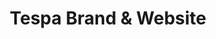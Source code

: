 ---
client: Blizzard Entertainment
title: Tespa Brand & Website
category: work
type: web, branding
role: Design

work_images:
-
  - size: 1280
    url: /assets/writing/placeholders/placeholder-1280x720.png
  - size: 960
    url: /assets/writing/placeholders/placeholder-960x540.png
  - size: 640
    url: /assets/writing/placeholders/placeholder-640x360.png
  - size: 320
    url: /assets/writing/placeholders/placeholder-320x180.png
-
  - size: 1280
    url: /assets/writing/placeholders/placeholder-inverted-1280x720.png
  - size: 960
    url: /assets/writing/placeholders/placeholder-inverted-960x540.png
  - size: 640
    url: /assets/writing/placeholders/placeholder-inverted-640x360.png
  - size: 320
    url: /assets/writing/placeholders/placeholder-inverted-320x180.png
-
  - size: 1280
    url: /assets/writing/placeholders/placeholder-inverted-1280x720.png
  - size: 960
    url: /assets/writing/placeholders/placeholder-inverted-960x540.png
  - size: 640
    url: /assets/writing/placeholders/placeholder-inverted-640x360.png
  - size: 320
    url: /assets/writing/placeholders/placeholder-inverted-320x180.png
---